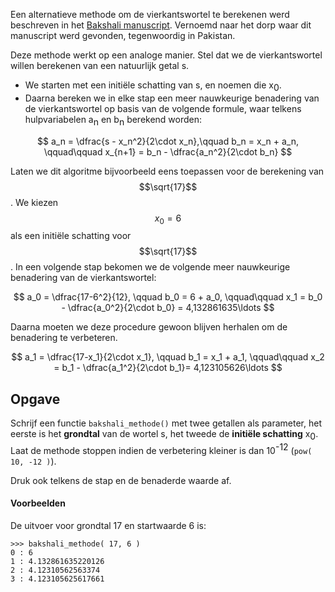 Een alternatieve methode om de vierkantswortel te berekenen werd beschreven in het <a href="https://en.wikipedia.org/wiki/Bakhshali_manuscript" target="_blanc">Bakshali manuscript</a>. Vernoemd naar het dorp waar dit manuscript werd gevonden, tegenwoordig in Pakistan.

Deze methode werkt op een analoge manier. Stel dat we de vierkantswortel willen berekenen van een natuurlijk getal s.

- We starten met een initiële schatting van s, en noemen die x<span style="vertical-align:sub;">0</span>. 
- Daarna bereken we in elke stap een meer nauwkeurige benadering van de vierkantswortel op basis van de volgende formule, waar telkens hulpvariabelen a<span style="vertical-align:sub;">n</span> en b<span style="vertical-align:sub;">n</span> berekend worden:

$$
a_n = \dfrac{s - x_n^2}{2\cdot x_n},\qquad b_n = x_n + a_n, \qquad\qquad x_{n+1} = b_n - \dfrac{a_n^2}{2\cdot b_n}
$$

Laten we dit algoritme bijvoorbeeld eens toepassen voor de berekening van $$\sqrt{17}$$. We kiezen $$x_0=6$$ als een initiële schatting voor $$\sqrt{17}$$. In een volgende stap bekomen we de volgende meer nauwkeurige benadering van de vierkantswortel: 

$$
a_0 = \dfrac{17-6^2}{12}, \qquad b_0 = 6 + a_0, \qquad\qquad x_1 = b_0 - \dfrac{a_0^2}{2\cdot b_0} = 4,132861635\ldots
$$

Daarna moeten we deze procedure gewoon blijven herhalen om de benadering te verbeteren.

$$
a_1 = \dfrac{17-x_1}{2\cdot x_1}, \qquad b_1 = x_1 + a_1, \qquad\qquad x_2 = b_1 - \dfrac{a_1^2}{2\cdot b_1}= 4,123105626\ldots
$$

## Opgave

Schrijf een functie `bakshali_methode()` met twee getallen als parameter, het eerste is het **grondtal** van de wortel s, het tweede de **initiële schatting** x<span style="vertical-align:sub;">0</span>. Laat de methode stoppen indien de verbetering kleiner is dan 10<span style="vertical-align:super;">-12</span> (`pow( 10, -12 )`).

Druk ook telkens de stap en de benaderde waarde af.

#### Voorbeelden
De uitvoer voor grondtal 17 en startwaarde 6 is:
```
>>> bakshali_methode( 17, 6 ) 
0 : 6
1 : 4.132861635220126
2 : 4.12310562563374
3 : 4.123105625617661
```